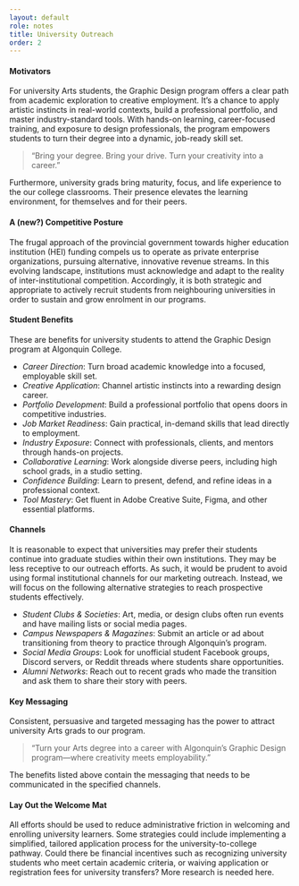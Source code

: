 ```yaml
---
layout: default
role: notes
title: University Outreach
order: 2
---
```

<h4>
	Motivators 
</h4>
<p>
	For university Arts students, the Graphic Design program offers a clear path from academic exploration to creative employment. It’s a chance to apply artistic instincts in real-world contexts, build a professional portfolio, and master industry-standard tools. With hands-on learning, career-focused training, and exposure to design professionals, the program empowers students to turn their degree into a dynamic, job-ready skill set. 
</p>
<blockquote>
	“Bring your degree. Bring your drive. Turn your creativity into a career.” 
</blockquote>
<p>
	Furthermore, university grads bring maturity, focus, and life experience to the our college classrooms. Their presence elevates the learning environment, for themselves and for their peers. 
</p>
<h4>
	A (new?) Competitive Posture 
</h4>
<p>
	The frugal approach of the provincial government towards higher education institution (HEI) funding compels us to operate as private enterprise organizations, pursuing alternative, innovative revenue streams. In this evolving landscape, institutions must acknowledge and adapt to the reality of inter-institutional competition. Accordingly, it is both strategic and appropriate to actively recruit students from neighbouring universities in order to sustain and grow enrolment in our programs. 
</p>
<h4>
	Student Benefits 
</h4>
<p>
	These are benefits for university students to attend the Graphic Design program at Algonquin College. 
</p>
<ul>
	<li> <em>Career Direction</em>: Turn broad academic knowledge into a focused, employable skill set.</li>
	<li> <em>Creative Application</em>: Channel artistic instincts into a rewarding design career.</li>
	<li> <em>Portfolio Development</em>: Build a professional portfolio that opens doors in competitive industries.</li>
	<li> <em>Job Market Readiness</em>: Gain practical, in-demand skills that lead directly to employment.</li>
	<li> <em>Industry Exposure</em>: Connect with professionals, clients, and mentors through hands-on projects.</li>
	<li> <em>Collaborative Learning</em>: Work alongside diverse peers, including high school grads, in a studio setting.</li>
	<li> <em>Confidence Building</em>: Learn to present, defend, and refine ideas in a professional context.</li>
	<li> <em>Tool Mastery</em>: Get fluent in Adobe Creative Suite, Figma, and other essential platforms.</li>
</ul>
<h4>
	Channels 
</h4>
<p>
	It is reasonable to expect that universities may prefer their students continue into graduate studies within their own institutions. They may be less receptive to our outreach efforts. As such, it would be prudent to avoid using formal institutional channels for our marketing outreach. Instead, we will focus on the following alternative strategies to reach prospective students effectively. 
</p>
<ul>
	<li><em>Student Clubs & Societies</em>: Art, media, or design clubs often run events and have mailing lists or social media pages.</li>
	<li><em>Campus Newspapers & Magazines</em>: Submit an article or ad about transitioning from theory to practice through Algonquin’s program.</li>
	<li><em>Social Media Groups</em>: Look for unofficial student Facebook groups, Discord servers, or Reddit threads where students share opportunities.</li>
	<li><em>Alumni Networks</em>: Reach out to recent grads who made the transition and ask them to share their story with peers.</li>
</ul>
<h4>
	Key Messaging 
</h4>
<p>
	Consistent, persuasive and targeted messaging has the power to attract university Arts grads to our program. 
</p>
<blockquote>
	“Turn your Arts degree into a career with Algonquin’s Graphic Design program—where creativity meets employability.” 
</blockquote>
<p>
	The benefits listed above contain the messaging that needs to be communicated in the specified channels.
</p>
<h4>
	Lay Out the Welcome Mat 
</h4>
<p>
	All efforts should be used to reduce administrative friction in welcoming and enrolling university learners. Some strategies could include implementing a simplified, tailored application process for the university-to-college pathway. Could there be financial incentives such as recognizing university students who meet certain academic criteria, or waiving application or registration fees for university transfers? More research is needed here. 
</p>

